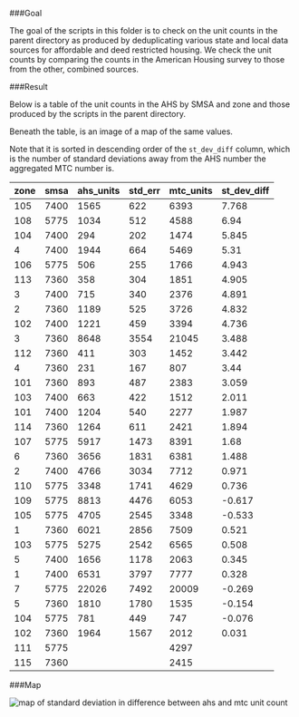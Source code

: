 ###Goal

The goal of the scripts in this folder is to check on the unit counts in the parent directory as produced by deduplicating various state and local data sources for affordable and deed restricted housing. We check the unit counts by comparing the counts in the American Housing survey to those from the other, combined sources. 

###Result

Below is a table of the unit counts in the AHS by SMSA and zone and those produced by the scripts in the parent directory.

Beneath the table, is an image of a map of the same values. 

Note that it is sorted in descending order of the `st_dev_diff` column, which is the number of standard deviations away from the AHS number the aggregated MTC number is. 

| zone | smsa | ahs_units | std_err | mtc_units | st_dev_diff | 
|------|------|-----------|---------|-----------|-------------| 
| 105  | 7400 | 1565      | 622     | 6393      | 7.768       | 
| 108  | 5775 | 1034      | 512     | 4588      | 6.94        | 
| 104  | 7400 | 294       | 202     | 1474      | 5.845       | 
| 4    | 7400 | 1944      | 664     | 5469      | 5.31        | 
| 106  | 5775 | 506       | 255     | 1766      | 4.943       | 
| 113  | 7360 | 358       | 304     | 1851      | 4.905       | 
| 3    | 7400 | 715       | 340     | 2376      | 4.891       | 
| 2    | 7360 | 1189      | 525     | 3726      | 4.832       | 
| 102  | 7400 | 1221      | 459     | 3394      | 4.736       | 
| 3    | 7360 | 8648      | 3554    | 21045     | 3.488       | 
| 112  | 7360 | 411       | 303     | 1452      | 3.442       | 
| 4    | 7360 | 231       | 167     | 807       | 3.44        | 
| 101  | 7360 | 893       | 487     | 2383      | 3.059       | 
| 103  | 7400 | 663       | 422     | 1512      | 2.011       | 
| 101  | 7400 | 1204      | 540     | 2277      | 1.987       | 
| 114  | 7360 | 1264      | 611     | 2421      | 1.894       | 
| 107  | 5775 | 5917      | 1473    | 8391      | 1.68        | 
| 6    | 7360 | 3656      | 1831    | 6381      | 1.488       | 
| 2    | 7400 | 4766      | 3034    | 7712      | 0.971       | 
| 110  | 5775 | 3348      | 1741    | 4629      | 0.736       | 
| 109  | 5775 | 8813      | 4476    | 6053      | -0.617      | 
| 105  | 5775 | 4705      | 2545    | 3348      | -0.533      | 
| 1    | 7360 | 6021      | 2856    | 7509      | 0.521       | 
| 103  | 5775 | 5275      | 2542    | 6565      | 0.508       | 
| 5    | 7400 | 1656      | 1178    | 2063      | 0.345       | 
| 1    | 7400 | 6531      | 3797    | 7777      | 0.328       | 
| 7    | 5775 | 22026     | 7492    | 20009     | -0.269      | 
| 5    | 7360 | 1810      | 1780    | 1535      | -0.154      | 
| 104  | 5775 | 781       | 449     | 747       | -0.076      | 
| 102  | 7360 | 1964      | 1567    | 2012      | 0.031       | 
| 111  | 5775 |           |         | 4297      |             | 
| 115  | 7360 |           |         | 2415      |             | 


###Map

![map of standard deviation in difference between ahs and mtc unit count](https://s3-us-west-2.amazonaws.com/landuse/housing/std_dev_diff_map2.jpeg)

